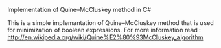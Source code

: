 Implementation of Quine–McCluskey method in C#

This is a simple implemantation of Quine–McCluskey method that is used for minimization of boolean expressions. For more information read : http://en.wikipedia.org/wiki/Quine%E2%80%93McCluskey_algorithm
